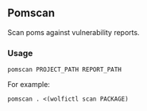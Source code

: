 ## Pomscan

Scan poms against vulnerability reports.

### Usage

```shell
pomscan PROJECT_PATH REPORT_PATH
```

For example:

```shell
pomscan . <(wolfictl scan PACKAGE)
```
